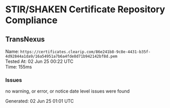 # STIR/SHAKEN Certificate Repository Compliance

## TransNexus

Name: `https://certificates.clearip.com/86e241b8-9c8e-4431-b35f-4d92844a1da9/16a54951a7b6a4fde8d71b942142bf8d.pem`\
Tested At: 02 Jun 25 00:22 UTC\
Time: 155ms

### Issues

no warning, or error, or notice date level issues were found

Generated: 02 Jun 25 01:01 UTC